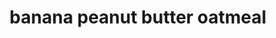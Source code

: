 ---
servings: 2 servings
notes:
directions: |-
  1. Combine everything in a bowl
  2. Split mixture into two mason jars
  3. Let sit in the fridge overnight
ingredients: |-
  * 2/3 cup rolled oats
  * 2 tbsp. peanut butter
  * 4 tsp. chia seeds
  * 2 tsp. honey or maple syrup
  * 1 cup unsweetened almond milk
  * 1 scoop vanilla tone it up protein
  * 1 banana sliced
rating: 5
ease: easy
category: breakfast
href: 'https://www.toneitup.com/recipe/tiu-challenge-recipe-banana-peanut-butter-overnight-oats/'
totalTime:
cookTime:
prepTime:
title: banana peanut butter oatmeal
path: /banana-peanut-butter-oatmeal
---